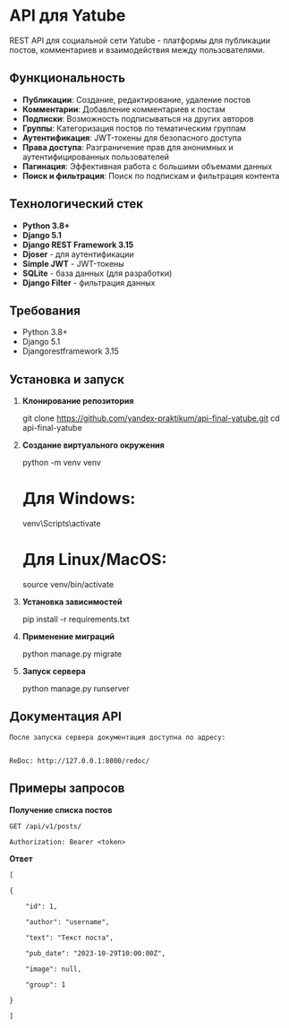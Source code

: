 # API для Yatube

REST API для социальной сети Yatube - платформы для публикации постов, комментариев и взаимодействия между пользователями.

## Функциональность

- **Публикации**: Создание, редактирование, удаление постов
- **Комментарии**: Добавление комментариев к постам
- **Подписки**: Возможность подписываться на других авторов
- **Группы**: Категоризация постов по тематическим группам
- **Аутентификация**: JWT-токены для безопасного доступа
- **Права доступа**: Разграничение прав для анонимных и аутентифицированных пользователей
- **Пагинация**: Эффективная работа с большими объемами данных
- **Поиск и фильтрация**: Поиск по подпискам и фильтрация контента

## Технологический стек

- **Python 3.8+**
- **Django 5.1**
- **Django REST Framework 3.15**
- **Djoser** - для аутентификации
- **Simple JWT** - JWT-токены
- **SQLite** - база данных (для разработки)
- **Django Filter** - фильтрация данных

## Требования

- Python 3.8+
- Django 5.1
- Djangorestframework 3.15

## Установка и запуск

1. **Клонирование репозитория**

   git clone https://github.com/yandex-praktikum/api-final-yatube.git
   cd api-final-yatube

2. **Создание виртуального окружения**

    python -m venv venv
    # Для Windows:
    venv\Scripts\activate
    # Для Linux/MacOS:
    source venv/bin/activate

3. **Установка зависимостей**

    pip install -r requirements.txt

4. **Применение миграций**

    python manage.py migrate

5. **Запуск сервера**

    python manage.py runserver

## Документация API

    После запуска сервера документация доступна по адресу:


    ReDoc: http://127.0.0.1:8000/redoc/

## Примеры запросов

**Получение списка постов**

    GET /api/v1/posts/

    Authorization: Bearer <token>

**Ответ**

    [

    {

        "id": 1,

        "author": "username",

        "text": "Текст поста",

        "pub_date": "2023-10-29T10:00:00Z",

        "image": null,

        "group": 1

    }

    ]
    